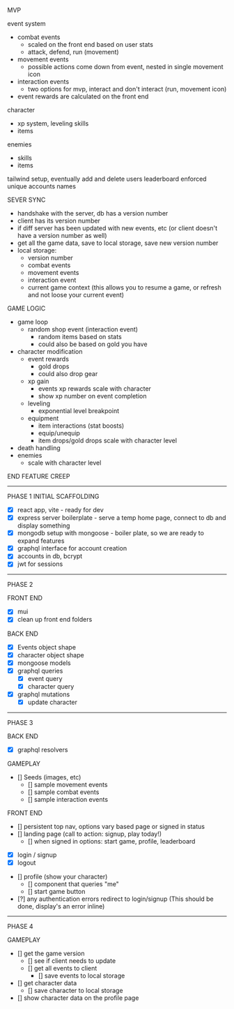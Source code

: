 MVP

event system
 - combat events
    - scaled on the front end based on user stats
    - attack, defend, run (movement)
 - movement events
    - possible actions come down from event, nested in single movement icon
 - interaction events
    - two options for mvp, interact and don't interact (run, movement icon)
 - event rewards are calculated on the front end

character 
 - xp system, leveling skills
 - items

enemies
 - skills
 - items
 
tailwind setup, eventually
add and delete users
leaderboard 
enforced unique accounts names

SEVER SYNC
 - handshake with the server, db has a version number
 - client has its version number
 - if diff server has been updated with new events, etc (or client doesn't have a version number as well)
 - get all the game data, save to local storage, save new version number
 - local storage:
   - version number
   - combat events
   - movement events
   - interaction event
   - current game context (this allows you to resume a game, or refresh and not loose your current event)

GAME LOGIC
 - game loop
   - random shop event (interaction event)
      - random items based on stats
      - could also be based on gold you have
 - character modification
   - event rewards
      - gold drops
      - could also drop gear
   - xp gain
      - events xp rewards scale with character
      - show xp number on event completion
   - leveling
      - exponential level breakpoint
   - equipment
      - item interactions (stat boosts)
      - equip/unequip 
      - item drops/gold drops scale with character level
 - death handling 
 - enemies
   - scale with character level

END FEATURE CREEP

-------------------------------------------------------------------

PHASE 1
INITIAL SCAFFOLDING
 - [x] react app, vite - ready for dev
 - [x] express server boilerplate - serve a temp home page, connect to db and display something
 - [x] mongodb setup with mongoose - boiler plate, so we are ready to expand features
 - [x] graphql interface for account creation
 - [x] accounts in db, bcrypt 
 - [x] jwt for sessions

-------------------------------------------------------------------

PHASE 2

FRONT END
 - [x] mui 
 - [x] clean up front end folders 

BACK END
 - [x] Events object shape
 - [x] character object shape
 - [x] mongoose models
 - [x] graphql queries
    - [x] event query
    - [x] character query
 - [x] graphql mutations
    - [x] update character

-------------------------------------------------------------------

PHASE 3

BACK END
 - [x] graphql resolvers

GAMEPLAY
 - [] Seeds (images, etc)
    - [] sample movement events 
    - [] sample combat events 
    - [] sample interaction events 

FRONT END
 - [] persistent top nav, options vary based page or signed in status
 - [] landing page (call to action: signup, play today!)
   - [] when signed in options: start game, profile, leaderboard
 - [x] login / signup
 - [x] logout
 - [] profile (show your character)
   - [] component that queries "me"
   - [] start game button
 - [?] any authentication errors redirect to login/signup (This should be done, display's an error inline)

-------------------------------------------------------------------

PHASE 4

GAMEPLAY
 - [] get the game version
   - [] see if client needs to update
   - [] get all events to client
      - [] save events to local storage
 - [] get character data
   - [] save character to local storage
 - [] show character data on the profile page
